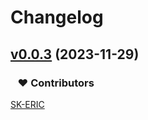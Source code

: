 # Changelog


## [v0.0.3](https://github.com/SK-ERIC/eslint-config/compare/v0.0.2...v0.0.3) (2023-11-29)

### &nbsp;&nbsp;&nbsp;❤️ Contributors


[SK-ERIC](mailto:graceful.sk0@gmail.com)

